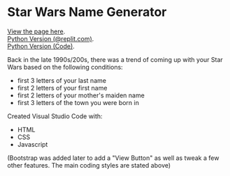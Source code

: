 # Star Wars Name Generator

[View the page here](https://shadowecco.github.io/portfolio/star-wars-name-generator-web/).<br />
[Python Version (@replit.com)](https://replit.com/@HelenYates/4-Star-Wars-Name-Generator).<br />
[Python Version (Code)](https://github.com/shadowecco/tech-projects/tree/main/python-projects/star-wars-name-generator).

Back in the late 1990s/200s, there was a trend of coming up with your Star Wars based on the following conditions:

- first 3 letters of your last name
- first 2 letters of your first name
- first 2 letters of your mother's maiden name
- first 3 letters of the town you were born in

Created  Visual Studio Code with:

- HTML
- CSS
- Javascript

(Bootstrap was added later to add a "View Button" as well as tweak a few other features. The main coding styles are stated above)
